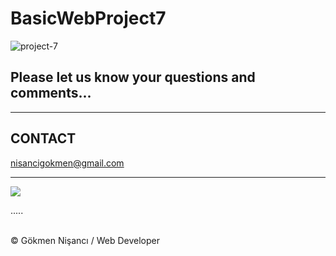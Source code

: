 # BasicWebProject7
![project-7](https://user-images.githubusercontent.com/91744618/137529025-b59a04a7-8906-42a5-8f41-d26fa67d10c5.png)

<h2>Please let us know your questions and comments... </h2>
<hr>
<h2> CONTACT </h2>
<a href = "http://www.gmail.com" > nisancigokmen@gmail.com</a> <br>
<hr>
<div>
<img src="https://media2.giphy.com/media/o7OChVtT1oqmk/giphy.gif?cid=ecf05e47fx9ynjz99zjmf57kq99g3tplmga8gd5s70e547kj&rid=giphy.gif&ct=g">
  
  
  
  
  
  .....

</div><br>
&copy; Gökmen Nişancı / Web Developer
